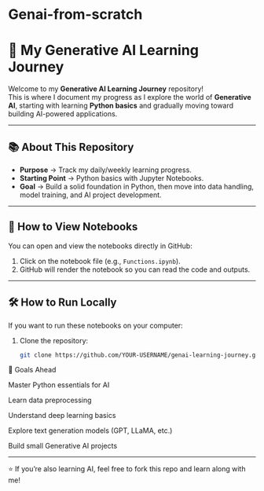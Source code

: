 # Genai-from-scratch

# 🚀 My Generative AI Learning Journey

Welcome to my **Generative AI Learning Journey** repository!  
This is where I document my progress as I explore the world of **Generative AI**, starting with learning **Python basics** and gradually moving toward building AI-powered applications.

---

## 📚 About This Repository
- **Purpose** → Track my daily/weekly learning progress.
- **Starting Point** → Python basics with Jupyter Notebooks.
- **Goal** → Build a solid foundation in Python, then move into data handling, model training, and AI project development.

---

## 🔗 How to View Notebooks
You can open and view the notebooks directly in GitHub:
1. Click on the notebook file (e.g., `Functions.ipynb`).
2. GitHub will render the notebook so you can read the code and outputs.

---

## 🛠 How to Run Locally
If you want to run these notebooks on your computer:
1. Clone the repository:
   ```bash
   git clone https://github.com/YOUR-USERNAME/genai-learning-journey.git

📌 Goals Ahead

Master Python essentials for AI

Learn data preprocessing

Understand deep learning basics

Explore text generation models (GPT, LLaMA, etc.)

Build small Generative AI projects

---
⭐ If you’re also learning AI, feel free to fork this repo and learn along with me!
